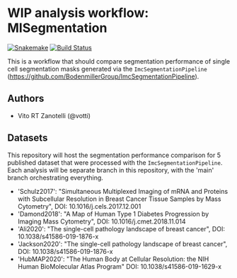 # WIP analysis workflow: MISegmentation

[![Snakemake](https://img.shields.io/badge/snakemake-≥5.7.0-brightgreen.svg)](https://snakemake.bitbucket.io)
[![Build Status](https://travis-ci.org/snakemake-workflows/misegmentation.svg?branch=master)](https://travis-ci.org/snakemake-workflows/misegmentation)

This is a workflow that should compare segmentation performance of single cell segmentation masks generated via the `ImcSegmentationPipeline` (https://github.com/BodenmillerGroup/ImcSegmentationPipeline).

## Authors

* Vito RT Zanotelli (@votti)


## Datasets

This repository will host the segmentation performance comparison for 5 published dataset that were processed with the `ImcSegmentationPipeline`. Each analysis
will be separate branch in this repository, with the 'main' branch orchestrating everything.

- 'Schulz2017': "Simultaneous Multiplexed Imaging of mRNA and Proteins with Subcellular Resolution in Breast Cancer Tissue Samples by Mass Cytometry", DOI: 10.1016/j.cels.2017.12.001
- 'Damond2018': "A Map of Human Type 1 Diabetes Progression by Imaging Mass Cytometry", DOI: 10.1016/j.cmet.2018.11.014
- 'Ali2020': "The single-cell pathology landscape of breast cancer", DOI: 10.1038/s41586-019-1876-x
- 'Jackson2020': "The single-cell pathology landscape of breast cancer", DOI: 10.1038/s41586-019-1876-x
- 'HubMAP2020': "The Human Body at Cellular Resolution: the NIH Human BioMolecular Atlas Program" DOI: 10.1038/s41586-019-1629-x
